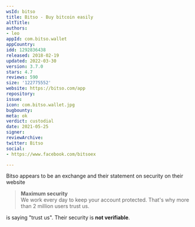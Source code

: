 ```yaml
---
wsId: bitso
title: Bitso - Buy bitcoin easily
altTitle: 
authors:
- leo
appId: com.bitso.wallet
appCountry: 
idd: 1292836438
released: 2018-02-19
updated: 2022-03-30
version: 3.7.0
stars: 4.7
reviews: 590
size: '122775552'
website: https://bitso.com/app
repository: 
issue: 
icon: com.bitso.wallet.jpg
bugbounty: 
meta: ok
verdict: custodial
date: 2021-05-25
signer: 
reviewArchive: 
twitter: Bitso
social:
- https://www.facebook.com/bitsoex

---
```


Bitso appears to be an exchange and their statement on security on their website

> **Maximum security**<br>
  We work every day to keep your account protected. That's why more than 2
  million users trust us.

is saying "trust us". Their security is **not verifiable**.
